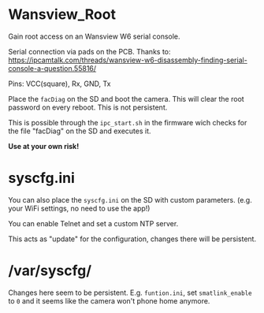 # Wansview_Root

Gain root access on an Wansview W6 serial console.

Serial connection via pads on the PCB.
Thanks to: https://ipcamtalk.com/threads/wansview-w6-disassembly-finding-serial-console-a-question.55816/

Pins: VCC(square), Rx, GND, Tx 

Place the `facDiag` on the SD and boot the camera.
This will clear the root password on every reboot. This is not persistent.

This is possible through the `ipc_start.sh` in the firmware wich checks for the file "facDiag" on the SD and executes it.

**Use at your own risk!**

# syscfg.ini

You can also place the `syscfg.ini` on the SD with custom parameters.
(e.g. your WiFi settings, no need to use the app!)

You can enable Telnet and set a custom NTP server.

This acts as "update" for the configuration, changes there will be persistent.

# /var/syscfg/

Changes here seem to be persistent.
E.g. `funtion.ini`, set `smatlink_enable` to `0` and it seems like the camera won't phone home anymore.